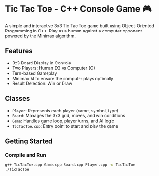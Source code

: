 # Tic Tac Toe - C++ Console Game 🎮

A simple and interactive 3x3 Tic Tac Toe game built using Object-Oriented Programming in C++. Play as a human against a computer opponent powered by the Minimax algorithm.

## Features
- 3x3 Board Display in Console
- Two Players: Human (X) vs Computer (O)
- Turn-based Gameplay
- Minimax AI to ensure the computer plays optimally
- Result Detection: Win or Draw

## Classes
- `Player`: Represents each player (name, symbol, type)
- `Board`: Manages the 3x3 grid, moves, and win conditions
- `Game`: Handles game loop, player turns, and AI logic
- `TicTacToe.cpp`: Entry point to start and play the game

## Getting Started

### Compile and Run
```bash
g++ TicTacToe.cpp Game.cpp Board.cpp Player.cpp -o TicTacToe
./TicTacToe
